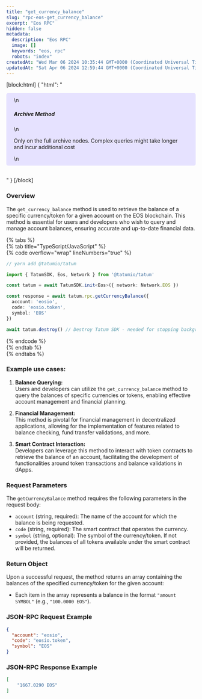 ```yaml
---
title: "get_currency_balance"
slug: "rpc-eos-get_currency_balance"
excerpt: "Eos RPC"
hidden: false
metadata: 
  description: "Eos RPC"
  image: []
  keywords: "eos, rpc"
  robots: "index"
createdAt: "Wed Mar 06 2024 10:35:44 GMT+0000 (Coordinated Universal Time)"
updatedAt: "Sat Apr 06 2024 12:59:44 GMT+0000 (Coordinated Universal Time)"
---
```

[block:html]
{
  "html": "<div style="padding: 10px 20px; border-radius: 5px; background-color: #e6e2ff; margin: 0 0 30px 0;">\n  <h5>Archive Method</h5>\n  <p>Only on the full archive nodes. Complex queries might take longer and incur additional cost</p>\n</div>"
}
[/block]


### Overview

The `get_currency_balance` method is used to retrieve the balance of a specific currency/token for a given account on the EOS blockchain. This method is essential for users and developers who wish to query and manage account balances, ensuring accurate and up-to-date financial data.

{% tabs %}  
{% tab title="TypeScript/JavaScript" %}  
{% code overflow="wrap" lineNumbers="true" %}

```typescript
// yarn add @tatumio/tatum

import { TatumSDK, Eos, Network } from '@tatumio/tatum'

const tatum = await TatumSDK.init<Eos>({ network: Network.EOS })

const response = await tatum.rpc.getCurrencyBalance({
  account: 'eosio',
  code: 'eosio.token',
  symbol: 'EOS'
})

await tatum.destroy() // Destroy Tatum SDK - needed for stopping background jobs
```

{% endcode %}  
{% endtab %}  
{% endtabs %}

### Example use cases:

1. **Balance Querying:**  
   Users and developers can utilize the `get_currency_balance` method to query the balances of specific currencies or tokens, enabling effective account management and financial planning.

2. **Financial Management:**  
   This method is pivotal for financial management in decentralized applications, allowing for the implementation of features related to balance checking, fund transfer validations, and more.

3. **Smart Contract Interaction:**  
   Developers can leverage this method to interact with token contracts to retrieve the balance of an account, facilitating the development of functionalities around token transactions and balance validations in dApps.

### Request Parameters

The `getCurrencyBalance` method requires the following parameters in the request body:

- `account` (string, required): The name of the account for which the balance is being requested.
- `code` (string, required): The smart contract that operates the currency.
- `symbol` (string, optional): The symbol of the currency/token. If not provided, the balances of all tokens available under the smart contract will be returned.

### Return Object

Upon a successful request, the method returns an array containing the balances of the specified currency/token for the given account:

- Each item in the array represents a balance in the format `"amount SYMBOL"` (e.g., `"100.0000 EOS"`).

### JSON-RPC Request Example

```json
{
  "account": "eosio",
  "code": "eosio.token",
  "symbol": "EOS"
}
```

### JSON-RPC Response Example

```json
[
    "1667.0290 EOS"
]
```
